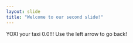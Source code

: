 ```yaml
---
layout: slide
title: "Welcome to our second slide!"
---
```

YOXI your taxi 0.0!!!
Use the left arrow to go back!
